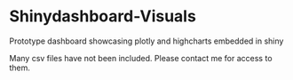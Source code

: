 # Shinydashboard-Visuals
Prototype dashboard showcasing plotly and highcharts embedded in shiny

Many csv files have not been included. Please contact me for access to them.
